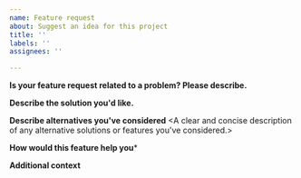 ```yaml
---
name: Feature request
about: Suggest an idea for this project
title: ''
labels: ''
assignees: ''

---
```


**Is your feature request related to a problem? Please describe.**

**Describe the solution you'd like.**
<A clear and concise description of what you want to happen.>

**Describe alternatives you've considered**
<A clear and concise description of any alternative solutions or features you've considered.>

**How would this feature help you***
<Describe use-cases and the impact that this feature offers you>

**Additional context**
<Add any other context or screenshots about the feature request here.>
